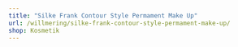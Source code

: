 ```yaml
---
title: "Silke Frank Contour Style Permament Make Up"
url: /willmering/silke-frank-contour-style-permament-make-up/
shop: Kosmetik
---
```

